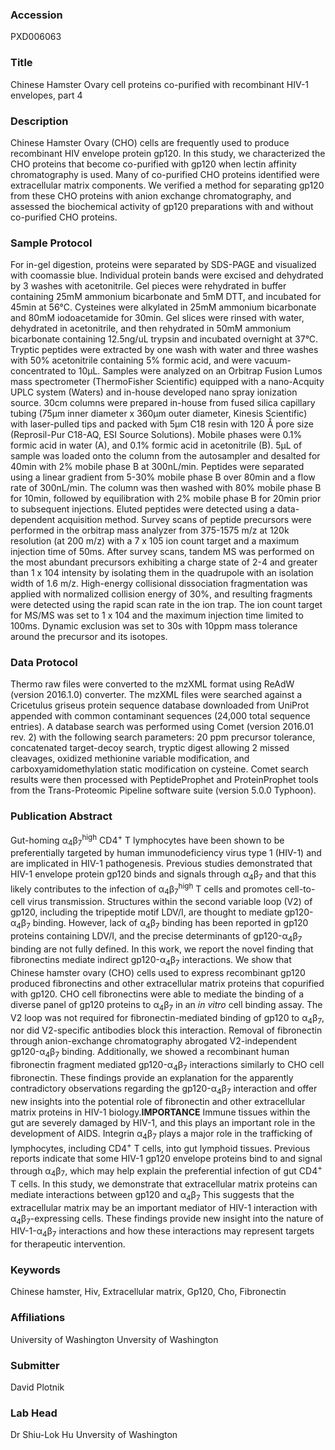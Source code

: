 ### Accession
PXD006063

### Title
Chinese Hamster Ovary cell proteins co-purified with recombinant HIV-1 envelopes, part 4

### Description
Chinese Hamster Ovary (CHO) cells are frequently used to produce recombinant HIV envelope protein gp120.  In this study, we characterized the CHO proteins that become co-purified with gp120 when lectin affinity chromatography is used.  Many of co-purified CHO proteins identified were extracellular matrix components.  We verified a method for separating gp120 from these CHO proteins with anion exchange chromatography, and assessed the biochemical activity of gp120 preparations with and without co-purified CHO proteins.

### Sample Protocol
For in-gel digestion, proteins were separated by SDS-PAGE and visualized with coomassie blue.  Individual protein bands were excised and dehydrated by 3 washes with acetonitrile.  Gel pieces were rehydrated in buffer containing 25mM ammonium bicarbonate and 5mM DTT, and incubated for 45min at 56°C.  Cysteines were alkylated in 25mM ammonium bicarbonate and 80mM iodoacetamide for 30min.  Gel slices were rinsed with water, dehydrated in acetonitrile, and then rehydrated in 50mM ammonium bicarbonate containing 12.5ng/uL trypsin and incubated overnight at 37°C.  Tryptic peptides were extracted by one wash with water and three washes with 50% acetonitrile containing 5% formic acid, and were vacuum-concentrated to 10µL. Samples were analyzed on an Orbitrap Fusion Lumos mass spectrometer (ThermoFisher Scientific) equipped with a nano-Acquity UPLC system (Waters) and in-house developed nano spray ionization source.  30cm columns were prepared in-house from fused silica capillary tubing (75µm inner diameter x 360µm outer diameter, Kinesis Scientific) with laser-pulled tips and packed with 5µm C18 resin with 120 Å  pore size (Reprosil-Pur C18-AQ, ESI Source Solutions).  Mobile phases were 0.1% formic acid in water (A), and 0.1% formic acid in acetonitrile (B).  5µL of sample was loaded onto the column from the autosampler and desalted for 40min with 2% mobile phase B at 300nL/min.  Peptides were separated using a linear gradient from 5-30% mobile phase B over 80min and a flow rate of 300nL/min.  The column was then washed with 80% mobile phase B for 10min, followed by equilibration with 2% mobile phase B for 20min prior to subsequent injections.  Eluted peptides were detected using a data-dependent acquisition method.  Survey scans of peptide precursors were performed in the orbitrap mass analyzer from 375-1575 m/z at 120k resolution (at 200 m/z) with a 7 x 105 ion count target and a maximum injection time of 50ms.  After survey scans, tandem MS was performed on the most abundant precursors exhibiting a charge state of 2-4 and greater than 1 x 104 intensity by isolating them in the quadrupole with an isolation width of 1.6 m/z.  High-energy collisional dissociation fragmentation was applied with normalized collision energy of 30%, and resulting fragments were detected using the rapid scan rate in the ion trap.  The ion count target for MS/MS was set to 1 x 104 and the maximum injection time limited to 100ms.  Dynamic exclusion was set to 30s with 10ppm mass tolerance around the precursor and its isotopes.

### Data Protocol
Thermo raw files were converted to the mzXML format using ReAdW (version 2016.1.0) converter.  The mzXML files were searched against a Cricetulus griseus protein sequence database downloaded from UniProt appended with common contaminant sequences (24,000 total sequence entries).  A database search was performed using Comet (version 2016.01 rev. 2) with the following search parameters:  20 ppm precursor tolerance, concatenated target-decoy search, tryptic digest allowing 2 missed cleavages, oxidized methionine variable modification, and carboxyamidomethylation static modification on cysteine.  Comet search results were then processed with PeptideProphet and ProteinProphet tools from the Trans-Proteomic Pipeline software suite (version 5.0.0 Typhoon).

### Publication Abstract
Gut-homing &#x3b1;<sub>4</sub>&#x3b2;<sub>7</sub><sup>high</sup> CD4<sup>+</sup> T lymphocytes have been shown to be preferentially targeted by human immunodeficiency virus type 1 (HIV-1) and are implicated in HIV-1 pathogenesis. Previous studies demonstrated that HIV-1 envelope protein gp120 binds and signals through &#x3b1;<sub>4</sub>&#x3b2;<sub>7</sub> and that this likely contributes to the infection of &#x3b1;<sub>4</sub>&#x3b2;<sub>7</sub><sup>high</sup> T cells and promotes cell-to-cell virus transmission. Structures within the second variable loop (V2) of gp120, including the tripeptide motif LDV/I, are thought to mediate gp120-&#x3b1;<sub>4</sub>&#x3b2;<sub>7</sub> binding. However, lack of &#x3b1;<sub>4</sub>&#x3b2;<sub>7</sub> binding has been reported in gp120 proteins containing LDV/I, and the precise determinants of gp120-&#x3b1;<sub>4</sub>&#x3b2;<sub>7</sub> binding are not fully defined. In this work, we report the novel finding that fibronectins mediate indirect gp120-&#x3b1;<sub>4</sub>&#x3b2;<sub>7</sub> interactions. We show that Chinese hamster ovary (CHO) cells used to express recombinant gp120 produced fibronectins and other extracellular matrix proteins that copurified with gp120. CHO cell fibronectins were able to mediate the binding of a diverse panel of gp120 proteins to &#x3b1;<sub>4</sub>&#x3b2;<sub>7</sub> in an <i>in vitro</i> cell binding assay. The V2 loop was not required for fibronectin-mediated binding of gp120 to &#x3b1;<sub>4</sub>&#x3b2;<sub>7</sub>, nor did V2-specific antibodies block this interaction. Removal of fibronectin through anion-exchange chromatography abrogated V2-independent gp120-&#x3b1;<sub>4</sub>&#x3b2;<sub>7</sub> binding. Additionally, we showed a recombinant human fibronectin fragment mediated gp120-&#x3b1;<sub>4</sub>&#x3b2;<sub>7</sub> interactions similarly to CHO cell fibronectin. These findings provide an explanation for the apparently contradictory observations regarding the gp120-&#x3b1;<sub>4</sub>&#x3b2;<sub>7</sub> interaction and offer new insights into the potential role of fibronectin and other extracellular matrix proteins in HIV-1 biology.<b>IMPORTANCE</b> Immune tissues within the gut are severely damaged by HIV-1, and this plays an important role in the development of AIDS. Integrin &#x3b1;<sub>4</sub>&#x3b2;<sub>7</sub> plays a major role in the trafficking of lymphocytes, including CD4<sup>+</sup> T cells, into gut lymphoid tissues. Previous reports indicate that some HIV-1 gp120 envelope proteins bind to and signal through &#x3b1;<sub>4</sub>&#x3b2;<sub>7</sub>, which may help explain the preferential infection of gut CD4<sup>+</sup> T cells. In this study, we demonstrate that extracellular matrix proteins can mediate interactions between gp120 and &#x3b1;<sub>4</sub>&#x3b2;<sub>7</sub> This suggests that the extracellular matrix may be an important mediator of HIV-1 interaction with &#x3b1;<sub>4</sub>&#x3b2;<sub>7</sub>-expressing cells. These findings provide new insight into the nature of HIV-1-&#x3b1;<sub>4</sub>&#x3b2;<sub>7</sub> interactions and how these interactions may represent targets for therapeutic intervention.

### Keywords
Chinese hamster, Hiv, Extracellular matrix, Gp120, Cho, Fibronectin

### Affiliations
University of Washington
Unversity of Washington

### Submitter
David Plotnik

### Lab Head
Dr Shiu-Lok Hu
Unversity of Washington


